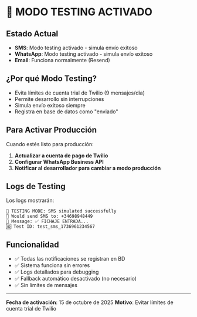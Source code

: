 # 🧪 MODO TESTING ACTIVADO

## Estado Actual
- **SMS**: Modo testing activado - simula envío exitoso
- **WhatsApp**: Modo testing activado - simula envío exitoso  
- **Email**: Funciona normalmente (Resend)

## ¿Por qué Modo Testing?
- Evita límites de cuenta trial de Twilio (9 mensajes/día)
- Permite desarrollo sin interrupciones
- Simula envío exitoso siempre
- Registra en base de datos como "enviado"

## Para Activar Producción
Cuando estés listo para producción:

1. **Actualizar a cuenta de pago de Twilio**
2. **Configurar WhatsApp Business API**
3. **Notificar al desarrollador para cambiar a modo producción**

## Logs de Testing
Los logs mostrarán:
```
🧪 TESTING MODE: SMS simulated successfully
📱 Would send SMS to: +34698948449
💬 Message: ✅ FICHAJE ENTRADA...
🆔 Test ID: test_sms_1736961234567
```

## Funcionalidad
- ✅ Todas las notificaciones se registran en BD
- ✅ Sistema funciona sin errores
- ✅ Logs detallados para debugging
- ✅ Fallback automático desactivado (no necesario)
- ✅ Sin límites de mensajes

---
**Fecha de activación**: 15 de octubre de 2025
**Motivo**: Evitar límites de cuenta trial de Twilio
